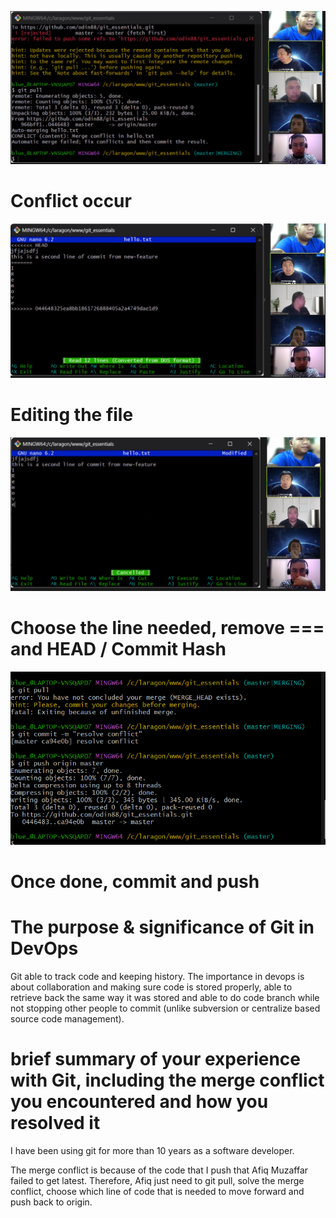 ![Screenshot 1](https://raw.githubusercontent.com/odin88/git_essentials/master/1.png)

# Conflict occur

![Screenshot 2](https://raw.githubusercontent.com/odin88/git_essentials/master/2.png)

# Editing the file

![Screenshot 3](https://raw.githubusercontent.com/odin88/git_essentials/master/3.png)

# Choose the line needed, remove === and HEAD / Commit Hash

![Screenshot 4](https://raw.githubusercontent.com/odin88/git_essentials/master/4.png)

# Once done, commit and push


# The purpose & significance of Git in DevOps

Git able to track code and keeping history. The importance in devops is about collaboration and making sure code is stored properly, able to retrieve back the same way it was stored and able to do code branch while not stopping other people to commit (unlike subversion or centralize based source code management).

# brief summary of your experience with Git, including the merge conflict you encountered and how you resolved it

I have been using git for more than 10 years as a software developer.

The merge conflict is because of the code that I push that Afiq Muzaffar failed to get latest. Therefore, Afiq just need to git pull, solve the merge conflict, choose which line of code that is needed to move forward and push back to origin.